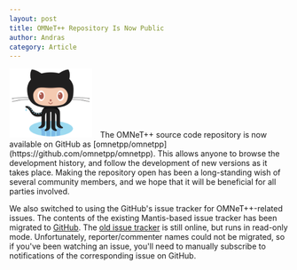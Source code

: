 ```yaml
---
layout: post
title: OMNeT++ Repository Is Now Public
author: Andras
category: Article
---
```


<img class="left" style="padding-right: 10px;" src="/images/stories/octocat.png" width="150px" />
The OMNeT++ source code repository is now available on GitHub as 
[omnetpp/omnetpp](https://github.com/omnetpp/omnetpp). 
This allows anyone to browse the development history, and follow the 
development of new versions as it takes place.
Making the repository open has been a long-standing wish of several community members,
and we hope that it will be beneficial for all parties involved.

We also switched to using the GitHub's issue tracker for OMNeT++-related issues.
The contents of the existing Mantis-based issue tracker has been migrated 
to [GitHub](https://github.com/omnetpp/omnetpp/issues).
The [old issue tracker](https://dev.omnetpp.org/bugs) is still online, but runs in read-only mode.
Unfortunately, reporter/commenter names could not be migrated, so if you've been watching
an issue, you'll need to manually subscribe to notifications of the corresponding issue on GitHub.

